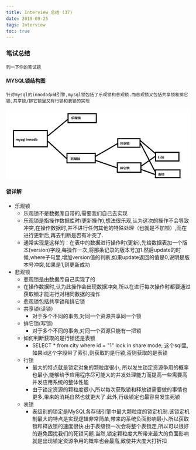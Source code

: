 ```yaml
---
title: Interview_总结 (37)
date: 2019-09-25
tags: Interview
toc: true
---
```


### 笔试总结
    列一下你的笔试题
    
<!-- more -->

#### MYSQL锁结构图
    针对mysql的innodb存储引擎,mysql锁包括了乐观锁和悲观锁.而悲观锁又包括共享锁和排它锁,共享锁/排它锁里又有行锁和表锁的实现
![MYSQL锁结构图](/img/20190925_1.png)

#### 锁详解
- 乐观锁
    * 乐观锁不是数据库自带的,需要我们自己去实现
    * 乐观锁是指操作数据库时(更新操作),想法很乐观,认为这次的操作不会导致冲突,在操作数据时,并不进行任何其他的特殊处理（也就是不加锁）,而在进行更新后,再去判断是否有冲突了.
    * 通常实现是这样的：在表中的数据进行操作时(更新),先给数据表加一个版本(version)字段,每操作一次,将那条记录的版本号加1.然后update的时候,where子句里,增加version值的判断,如果update返回的值是0,说明是版本号冲突,如果是1,则更新成功
- 悲观锁
    * 悲观锁是由数据库自己实现了的
    * 在操作数据时,认为此操作会出现数据冲突,所以在进行每次操作时都要通过获取锁才能进行对相同数据的操作
    * 悲观锁包括共享锁和排它锁
    * 共享锁(读锁)
        * 对于多个不同的事务,对同一个资源共享同一个锁
    * 排它锁(写锁)
        * 对于多个不同的事务,对同一个资源只能有一把锁
    * 如何判断获取的是行锁还是表锁
        * SELECT * from city where id = "1"  lock in share mode; 这个sql里,如果id这个字段带了索引,则获取的是行锁,否则获取的是表锁
    * 行锁
        * 最大的特点就是锁定对象的颗粒度很小, 所以发生锁定资源争用的概率也最小,能够给予应用程序尽可能大的并发处理能力而提高一些需要高并发应用系统的整体性能
        * 由于锁定资源的颗粒度很小,所以每次获取锁和释放锁需要做的事情也更多,带来的消耗自然也就更大了.此外,行级锁定也最容易发生死锁
    * 表锁
        * 表级别的锁定是MySQL各存储引擎中最大颗粒度的锁定机制.该锁定机制最大的特点是实现逻辑非常简单,带来的系统负面影响最小.所以获取锁和释放锁的速度很快.由于表级锁一次会将整个表锁定,所以可以很好的避免困扰我们的死锁问题.当然,锁定颗粒度大所带来最大的负面影响就是出现锁定资源争用的概率也会最高,致使并大度大打折扣